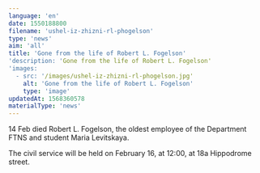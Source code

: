 ```yaml
---
language: 'en'
date: 1550188800
filename: 'ushel-iz-zhizni-rl-phogelson'
type: 'news'
aim: 'all'
title: 'Gone from the life of Robert L. Fogelson'
'description: 'Gone from the life of Robert L. Fogelson'
'images:
  - src: '/images/ushel-iz-zhizni-rl-phogelson.jpg'
    alt: 'Gone from the life of Robert L. Fogelson'
    type: 'image'
updatedAt: 1568360578
materialType: 'news'
---
```

14 Feb died Robert L. Fogelson, the oldest employee of the Department FTNS and student Maria Levitskaya.

The civil service will be held on February 16, at 12:00, at 18a Hippodrome street.
